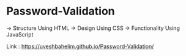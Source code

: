 # Password-Validation
-> Structure Using HTML 
-> Design Using CSS 
-> Functionality Using JavaScript

Link : https://uveshbahelim.github.io/Password-Validation/

